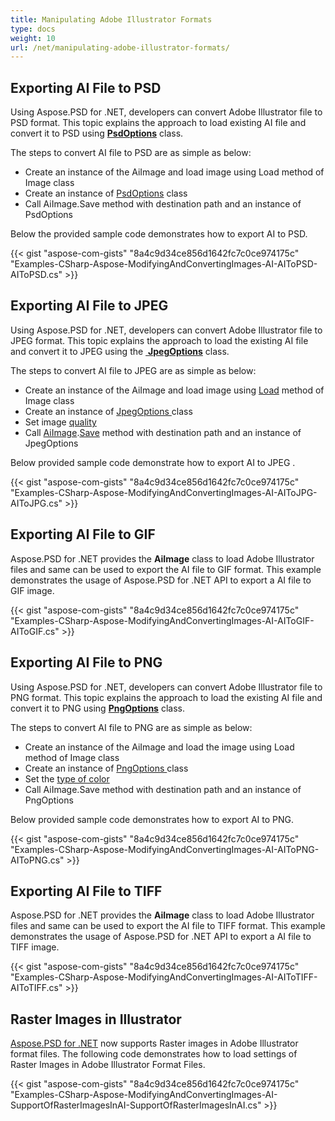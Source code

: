 ```yaml
---
title: Manipulating Adobe Illustrator Formats
type: docs
weight: 10
url: /net/manipulating-adobe-illustrator-formats/
---
```


## **Exporting AI File to PSD**
Using Aspose.PSD for .NET, developers can convert Adobe Illustrator file to PSD format. This topic explains the approach to load existing AI file and convert it to PSD using [**PsdOptions**](https://apireference.aspose.com/net/psd/aspose.psd.imageoptions/psdoptions) class.

The steps to convert AI file to PSD are as simple as below:

- Create an instance of the AiImage and load image using Load method of Image class
- Create an instance of [PsdOptions](https://apireference.aspose.com/net/psd/aspose.psd.imageoptions/psdoptions) class
- Call AiImage.Save method with destination path and an instance of PsdOptions 

Below the provided sample code demonstrates how to export AI to PSD.



{{< gist "aspose-com-gists" "8a4c9d34ce856d1642fc7c0ce974175c" "Examples-CSharp-Aspose-ModifyingAndConvertingImages-AI-AIToPSD-AIToPSD.cs" >}}
## **Exporting AI File to JPEG**
Using Aspose.PSD for .NET, developers can convert Adobe Illustrator file to JPEG format. This topic explains the approach to load the existing AI file and convert it to JPEG using the [ **JpegOptions**](https://apireference.aspose.com/net/psd/aspose.psd.imageoptions/jpegoptions) class.

The steps to convert AI file to JPEG are as simple as below:

- Create an instance of the AiImage and load image using [Load](https://apireference.aspose.com/psd/net/aspose.psd/image/methods/load/index) method of Image class
- Create an instance of [JpegOptions ](https://apireference.aspose.com/net/psd/aspose.psd.imageoptions/jpegoptions)class
- Set image [quality](https://apireference.aspose.com/psd/net/aspose.psd.imageoptions/jpegoptions/properties/quality)
- Call [AiImage](https://apireference.aspose.com/psd/net/aspose.psd.fileformats.ai/aiimage).[Save](https://apireference.aspose.com/psd/net/aspose.psd/image/methods/save) method with destination path and an instance of JpegOptions 

Below provided sample code demonstrate how to export AI to JPEG .



{{< gist "aspose-com-gists" "8a4c9d34ce856d1642fc7c0ce974175c" "Examples-CSharp-Aspose-ModifyingAndConvertingImages-AI-AIToJPG-AIToJPG.cs" >}}
## **Exporting AI File to GIF**
Aspose.PSD for .NET provides the **AiImage** class to load Adobe Illustrator files and same can be used to export the AI file to GIF format. This example demonstrates the usage of Aspose.PSD for .NET API to export a AI file to GIF image.

{{< gist "aspose-com-gists" "8a4c9d34ce856d1642fc7c0ce974175c" "Examples-CSharp-Aspose-ModifyingAndConvertingImages-AI-AIToGIF-AIToGIF.cs" >}}
## **Exporting AI File to PNG**
Using Aspose.PSD for .NET, developers can convert Adobe Illustrator file to PNG format. This topic explains the approach to load the existing AI file and convert it to PNG using [**PngOptions**](https://apireference.aspose.com/net/psd/aspose.psd.imageoptions/pngoptions) class.

The steps to convert AI file to PNG are as simple as below:

- Create an instance of the AiImage and load the image using Load method of Image class
- Create an instance of [PngOptions ](https://apireference.aspose.com/net/psd/aspose.psd.imageoptions/pngoptions)class
- Set the [type of color](https://apireference.aspose.com/psd/net/aspose.psd.imageoptions/pngoptions/properties/colortype)
- Call AiImage.Save method with destination path and an instance of PngOptions 

Below provided sample code demonstrates how to export AI to PNG.


{{< gist "aspose-com-gists" "8a4c9d34ce856d1642fc7c0ce974175c" "Examples-CSharp-Aspose-ModifyingAndConvertingImages-AI-AIToPNG-AIToPNG.cs" >}}
## **Exporting AI File to TIFF**
Aspose.PSD for .NET provides the **AiImage** class to load Adobe Illustrator files and same can be used to export the AI file to TIFF format. This example demonstrates the usage of Aspose.PSD for .NET API to export a AI file to TIFF image.

{{< gist "aspose-com-gists" "8a4c9d34ce856d1642fc7c0ce974175c" "Examples-CSharp-Aspose-ModifyingAndConvertingImages-AI-AIToTIFF-AIToTIFF.cs" >}}
## **Raster Images in Illustrator**
[Aspose.PSD for .NET](https://products.aspose.com/psd/net) now supports Raster images in Adobe Illustrator format files. The following code demonstrates how to load settings of Raster Images in Adobe Illustrator Format Files.

{{< gist "aspose-com-gists" "8a4c9d34ce856d1642fc7c0ce974175c" "Examples-CSharp-Aspose-ModifyingAndConvertingImages-AI-SupportOfRasterImagesInAI-SupportOfRasterImagesInAI.cs" >}}
